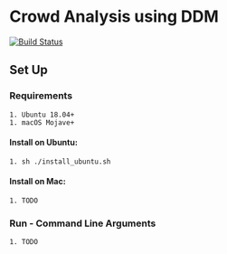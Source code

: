 # Crowd Analysis using DDM

[![Build Status](https://travis-ci.com/jordanosborn/MastersProject.svg?token=2eJkyoJzDLeBMdiGDz2x&branch=master)](https://travis-ci.com/jordanosborn/MastersProject)
## Set Up
### Requirements
    1. Ubuntu 18.04+
    1. macOS Mojave+
#### Install on Ubuntu:
    1. sh ./install_ubuntu.sh
#### Install on Mac:
    1. TODO
### Run - Command Line Arguments
    1. TODO
